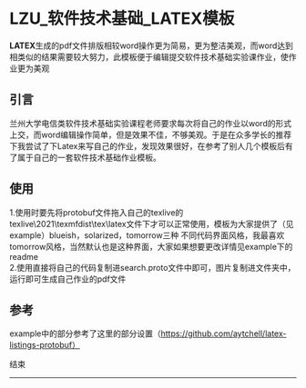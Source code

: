 # LZU_软件技术基础_LATEX模板

**LATEX**生成的pdf文件排版相较word操作更为简易，更为整洁美观，而word达到相类似的结果需要较大努力，此模板便于编辑提交软件技术基础实验课作业，使作业更为美观


## 引言
 兰州大学电信类软件技术基础实验课程老师要求每次将自己的作业以word的形式上交，而word编辑操作简单，但是效果不佳，不够美观。于是在众多学长的推荐下我尝试了下Latex来写自己的作业，发现效果很好，在参考了别人几个模板后有了属于自己的一套软件技术基础作业模板。


## 使用
1.使用时要先将protobuf文件拖入自己的texlive的texlive\2021\texmfdist\tex\latex文件下才可以正常使用，模板为大家提供了（见example）blueish，solarized，tomorrow三种 不同代码界面风格，我最喜欢tomorrow风格，当然默认也是这种界面，大家如果想要更改详情见example下的readme  
2.使用直接将自己的代码复制进search.proto文件中即可，图片复制进文件夹中，运行即可生成自己作业的pdf文件
## 参考
example中的部分参考了这里的部分设置（https://github.com/aytchell/latex-listings-protobuf）


结束
****

